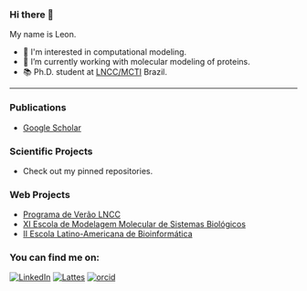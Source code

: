 ### Hi there 👋

My name is Leon. 

- 🧪 I'm interested in computational modeling.
- 🔭 I’m currently working with molecular modeling of proteins.
- 📚 Ph.D. student at [LNCC/MCTI](https://www.gov.br/lncc/) Brazil.

---

### Publications

- [Google Scholar](https://scholar.google.com/citations?hl=pt-BR&user=QJiIVgEAAAAJ)


### Scientific Projects

- Check out my pinned repositories.

### Web Projects
- [Programa de Verão LNCC](https://verao.lncc.br/)
- [XI Escola de Modelagem Molecular de Sistemas Biológicos](https://www.emmsb.lncc.br/)
- [II Escola Latino-Americana de Bioinformática](https://www.elab.lncc.br/)

### You can find me on:
[![LinkedIn](https://img.shields.io/badge/LinkedIn-0077B5?style=flat&logo=linkedin&logoColor=white)](https://www.linkedin.com/in/leon-sulfierry-3ab903152)
[![Lattes](https://img.shields.io/badge/Lattes-CNPq-blue?style=flat)](http://lattes.cnpq.br/7182596112371616)
[![orcid](https://img.shields.io/badge/ORCID--_?style=social&logo=orcid)](https://orcid.org/0000-0003-0423-8043)
